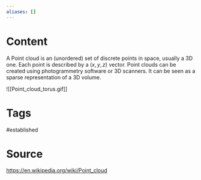 ```yaml
---
aliases: []
---
```

# Content
A Point cloud is an (unordered) set of discrete points in space, usually a 3D one.  Each point is described by a $(x,y,z)$ vector. Point clouds can be created using photogrammetry software or 3D scanners. It can be seen as a sparse representation of a 3D volume.

![[Point_cloud_torus.gif]]

# Tags
#established 

# Source
https://en.wikipedia.org/wiki/Point_cloud